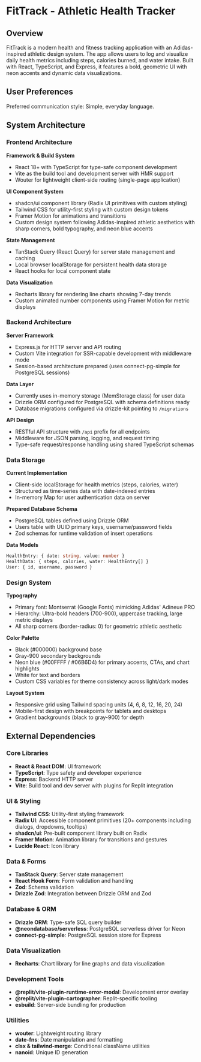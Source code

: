 # FitTrack - Athletic Health Tracker

## Overview

FitTrack is a modern health and fitness tracking application with an Adidas-inspired athletic design system. The app allows users to log and visualize daily health metrics including steps, calories burned, and water intake. Built with React, TypeScript, and Express, it features a bold, geometric UI with neon accents and dynamic data visualizations.

## User Preferences

Preferred communication style: Simple, everyday language.

## System Architecture

### Frontend Architecture

**Framework & Build System**
- React 18+ with TypeScript for type-safe component development
- Vite as the build tool and development server with HMR support
- Wouter for lightweight client-side routing (single-page application)

**UI Component System**
- shadcn/ui component library (Radix UI primitives with custom styling)
- Tailwind CSS for utility-first styling with custom design tokens
- Framer Motion for animations and transitions
- Custom design system following Adidas-inspired athletic aesthetics with sharp corners, bold typography, and neon blue accents

**State Management**
- TanStack Query (React Query) for server state management and caching
- Local browser localStorage for persistent health data storage
- React hooks for local component state

**Data Visualization**
- Recharts library for rendering line charts showing 7-day trends
- Custom animated number components using Framer Motion for metric displays

### Backend Architecture

**Server Framework**
- Express.js for HTTP server and API routing
- Custom Vite integration for SSR-capable development with middleware mode
- Session-based architecture prepared (uses connect-pg-simple for PostgreSQL sessions)

**Data Layer**
- Currently uses in-memory storage (MemStorage class) for user data
- Drizzle ORM configured for PostgreSQL with schema definitions ready
- Database migrations configured via drizzle-kit pointing to `/migrations`

**API Design**
- RESTful API structure with `/api` prefix for all endpoints
- Middleware for JSON parsing, logging, and request timing
- Type-safe request/response handling using shared TypeScript schemas

### Data Storage

**Current Implementation**
- Client-side localStorage for health metrics (steps, calories, water)
- Structured as time-series data with date-indexed entries
- In-memory Map for user authentication data on server

**Prepared Database Schema**
- PostgreSQL tables defined using Drizzle ORM
- Users table with UUID primary keys, username/password fields
- Zod schemas for runtime validation of insert operations

**Data Models**
```typescript
HealthEntry: { date: string, value: number }
HealthData: { steps, calories, water: HealthEntry[] }
User: { id, username, password }
```

### Design System

**Typography**
- Primary font: Montserrat (Google Fonts) mimicking Adidas' Adineue PRO
- Hierarchy: Ultra-bold headers (700-900), uppercase tracking, large metric displays
- All sharp corners (border-radius: 0) for geometric athletic aesthetic

**Color Palette**
- Black (#000000) background base
- Gray-900 secondary backgrounds
- Neon blue (#00FFFF / #06B6D4) for primary accents, CTAs, and chart highlights
- White for text and borders
- Custom CSS variables for theme consistency across light/dark modes

**Layout System**
- Responsive grid using Tailwind spacing units (4, 6, 8, 12, 16, 20, 24)
- Mobile-first design with breakpoints for tablets and desktops
- Gradient backgrounds (black to gray-900) for depth

## External Dependencies

### Core Libraries
- **React & React DOM**: UI framework
- **TypeScript**: Type safety and developer experience
- **Express**: Backend HTTP server
- **Vite**: Build tool and dev server with plugins for Replit integration

### UI & Styling
- **Tailwind CSS**: Utility-first styling framework
- **Radix UI**: Accessible component primitives (20+ components including dialogs, dropdowns, tooltips)
- **shadcn/ui**: Pre-built component library built on Radix
- **Framer Motion**: Animation library for transitions and gestures
- **Lucide React**: Icon library

### Data & Forms
- **TanStack Query**: Server state management
- **React Hook Form**: Form validation and handling
- **Zod**: Schema validation
- **Drizzle Zod**: Integration between Drizzle ORM and Zod

### Database & ORM
- **Drizzle ORM**: Type-safe SQL query builder
- **@neondatabase/serverless**: PostgreSQL serverless driver for Neon
- **connect-pg-simple**: PostgreSQL session store for Express

### Data Visualization
- **Recharts**: Chart library for line graphs and data visualization

### Development Tools
- **@replit/vite-plugin-runtime-error-modal**: Development error overlay
- **@replit/vite-plugin-cartographer**: Replit-specific tooling
- **esbuild**: Server-side bundling for production

### Utilities
- **wouter**: Lightweight routing library
- **date-fns**: Date manipulation and formatting
- **clsx & tailwind-merge**: Conditional className utilities
- **nanoid**: Unique ID generation